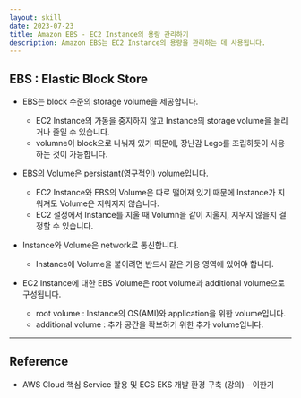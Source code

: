 ```yaml
---
layout: skill
date: 2023-07-23
title: Amazon EBS - EC2 Instance의 용량 관리하기
description: Amazon EBS는 EC2 Instance의 용량을 관리하는 데 사용됩니다.
---
```



## EBS : Elastic Block Store

- EBS는 block 수준의 storage volume을 제공합니다.
    - EC2 Instance의 가동을 중지하지 않고 Instance의 storage volume을 늘리거나 줄일 수 있습니다.
    - volumne이 block으로 나눠져 있기 때문에, 장난감 Lego를 조립하듯이 사용하는 것이 가능합니다.

- EBS의 Volume은 persistant(영구적인) volume입니다.
    - EC2 Instance와 EBS의 Volume은 따로 떨어져 있기 때문에 Instance가 지워져도 Volume은 지워지지 않습니다.
    - EC2 설정에서 Instance를 지울 때 Volumn을 같이 지울지, 지우지 않을지 결정할 수 있습니다.

- Instance와 Volume은 network로 통신합니다.
    - Instance에 Volume을 붙이려면 반드시 같은 가용 영역에 있어야 합니다.

- EC2 Instance에 대한 EBS Volume은 root volume과 additional volume으로 구성됩니다.
    - root volume : Instance의 OS(AMI)와 application을 위한 volume입니다.
    - additional volume : 추가 공간을 확보하기 위한 추가 volume입니다.


---


## Reference

- AWS Cloud 핵심 Service 활용 및 ECS EKS 개발 환경 구축 (강의) - 이한기
